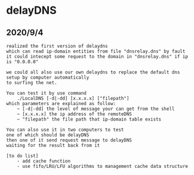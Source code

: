 # delayDNS

## 2020/9/4
    realized the first version of delaydns
    which can read ip-domain entities from file "dnsrelay.dns" by fault
    it could intecept some request to the domain in "dnsrelay.dns" if ip is "0.0.0.0"

    we could all also use our own delaydns to replace the default dns setup by computer automatically
    to surfing the net.

    You can test it by use command 
        ./LocalDNS [-d|-dd] [x.x.x.x] ["filepath"]
    which parameters are explained as follow:
        ~ [-d|-dd] the level of message your can get from the shell
        ~ [x.x.x.x] the ip address of the remoteDNS 
        ~ "filepath" the file path that ip-domain table exists

    You can also use it in two computers to test
    one of which should be delayDNS
    then one of it send request message to delayDNS 
    waiting for the result back from it

    [to do list]
        - add cache function
        - use fifo/LRU/LFU algorithms to management cache data structure
